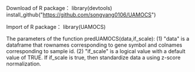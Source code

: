 Download of R package：
library(devtools)
install_github("https://github.com/songyang0106/UAMOCS")

Import of R package：
library(UAMOCS)

The parameters of the function predUAMOCS(data,if_scale):
(1) "data" is a dataframe that rownames corresponding to gene symbol and colnames corresponding to sample id.
(2) "if_scale" is a logical value with a default value of TRUE. If if_scale is true, then standardize data a using z-score normalization.


